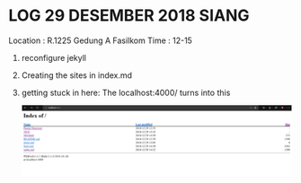 # LOG 29 DESEMBER 2018 SIANG

Location : R.1225 Gedung A Fasilkom
Time : 12-15

1. reconfigure jekyll
2. Creating the sites in index.md
3. getting stuck in here:
   The localhost:4000/ turns into this

	![img](https://github.com/wahyuadt/extra182/blob/master/_posts/img/Sketch1.png)